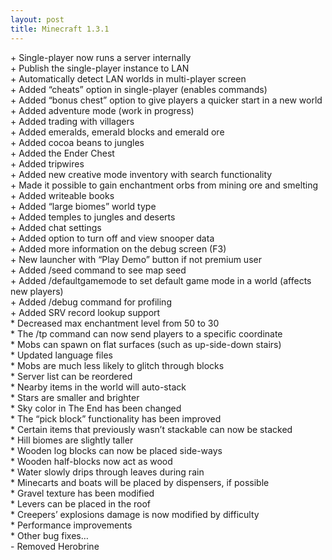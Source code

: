 ```yaml
---
layout: post
title: Minecraft 1.3.1
---
```

\+ Single-player now runs a server internally<br>
\+ Publish the single-player instance to LAN<br>
\+ Automatically detect LAN worlds in multi-player screen<br>
\+ Added “cheats” option in single-player (enables commands)<br>
\+ Added “bonus chest” option to give players a quicker start in a new world<br>
\+ Added adventure mode (work in progress)<br>
\+ Added trading with villagers<br>
\+ Added emeralds, emerald blocks and emerald ore<br>
\+ Added cocoa beans to jungles<br>
\+ Added the Ender Chest<br>
\+ Added tripwires<br>
\+ Added new creative mode inventory with search functionality<br>
\+ Made it possible to gain enchantment orbs from mining ore and smelting<br>
\+ Added writeable books<br>
\+ Added “large biomes” world type<br>
\+ Added temples to jungles and deserts<br>
\+ Added chat settings<br>
\+ Added option to turn off and view snooper data<br>
\+ Added more information on the debug screen (F3)<br>
\+ New launcher with “Play Demo” button if not premium user<br>
\+ Added /seed command to see map seed<br>
\+ Added /defaultgamemode to set default game mode in a world (affects new players)<br>
\+ Added /debug command for profiling<br>
\+ Added SRV record lookup support<br>
\* Decreased max enchantment level from 50 to 30<br>
\* The /tp command can now send players to a specific coordinate<br>
\* Mobs can spawn on flat surfaces (such as up-side-down stairs)<br>
\* Updated language files<br>
\* Mobs are much less likely to glitch through blocks<br>
\* Server list can be reordered<br>
\* Nearby items in the world will auto-stack<br>
\* Stars are smaller and brighter<br>
\* Sky color in The End has been changed<br>
\* The “pick block” functionality has been improved<br>
\* Certain items that previously wasn’t stackable can now be stacked<br>
\* Hill biomes are slightly taller<br>
\* Wooden log blocks can now be placed side-ways<br>
\* Wooden half-blocks now act as wood<br>
\* Water slowly drips through leaves during rain<br>
\* Minecarts and boats will be placed by dispensers, if possible<br>
\* Gravel texture has been modified<br>
\* Levers can be placed in the roof<br>
\* Creepers’ explosions damage is now modified by difficulty<br>
\* Performance improvements<br>
\* Other bug fixes…<br>
\- Removed Herobrine<br>